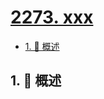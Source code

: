 # [2273. xxx](https://github.com/Tdahuyou/TNotes.leetcode/tree/main/notes/2273.%20xxx)

<!-- region:toc -->

- [1. 📝 概述](#1--概述)

<!-- endregion:toc -->

## 1. 📝 概述
